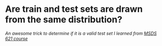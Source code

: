 # Are train and test sets are drawn from the same distribution?
*An awesome trick to determine if it is a valid test set I learned from [MSDS 621 course](https://github.com/parrt/msds621)* 


